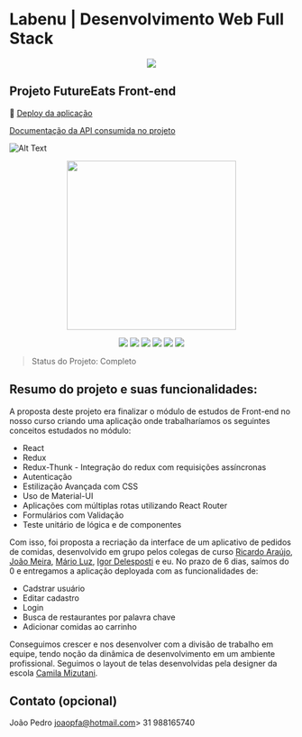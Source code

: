 # Labenu | Desenvolvimento Web Full Stack

<p align="center">
  <img src="https://user-images.githubusercontent.com/59856574/86274338-e7bbd280-bba7-11ea-9b0f-312418c0c364.png"/>
</p>

## Projeto FutureEats Front-end

:dash: [Deploy da aplicação](http://projeto-final-hamilton-future-eats.surge.sh/)

[Documentação da API consumida no projeto](https://documenter.getpostman.com/view/7549981/SWTEdGtT?version=latest#a671fbe5-a360-4cd3-b269-d5a121e19da0)

![Alt Text](https://github.com/joaopf4/futureEats/blob/master/src/imgs/gifMockup.gif)

<p align="center">
  <img width="300px" src="https://i.imgur.com/jPszDkp.png"/>
</p>

<p align="center">
  <img src="https://img.shields.io/static/v1?label=react&message=framework&color=blue&style=for-the-badge&logo=REACT"/>
  <img src="https://img.shields.io/static/v1?label=redux&message=library&color=purple&style=for-the-badge&logo=REDUX"/>
  <img src="https://img.shields.io/static/v1?label=javascript&message=language&color=yellow&style=for-the-badge&logo=JAVASCRIPT"/>
  <img src="https://img.shields.io/static/v1?label=styled-component&message=library&color=pink&style=for-the-badge&logo=STYLED-COMPONENTS"/>
    <img src="https://img.shields.io/static/v1?label=styled-jest&message=library&color=red&style=for-the-badge&logo=JEST"/>
   <img src="https://img.shields.io/static/v1?label=material-ui&message=library&color=blue&style=for-the-badge&logo=MATERIAL-UI"/>
</p>

> Status do Projeto: Completo

## Resumo do projeto e suas funcionalidades:

A proposta deste projeto era finalizar o módulo de estudos de Front-end no nosso curso criando uma aplicação onde trabalharíamos os seguintes conceitos estudados no módulo: 

- React
- Redux
- Redux-Thunk - Integração do redux com requisições assíncronas
- Autenticação
- Estilização Avançada com CSS
- Uso de Material-UI
- Aplicações com múltiplas rotas utilizando React Router
- Formulários com Validação
- Teste unitário de lógica e de componentes

Com isso, foi proposta a recriação da interface de um aplicativo de pedidos de comidas, desenvolvido em grupo pelos colegas de curso [Ricardo Araújo](https://github.com/araujoricardo), [João Meira](https://github.com/Meira-JH), [Mário Luz](https://github.com/MarioLuzz), [Igor Delesposti](https://github.com/igordelesposti/) e eu.
No prazo de 6 dias, saímos do 0 e entregamos a aplicação deployada com as funcionalidades de:

- Cadstrar usuário
- Editar cadastro
- Login
- Busca de restaurantes por palavra chave
- Adicionar comidas ao carrinho

Conseguimos crescer e nos desenvolver com a divisão de trabalho em equipe, tendo noção da dinâmica de desenvolvimento em um ambiente profissional.
Seguimos o layout de telas desenvolvidas pela designer da escola  [Camila Mizutani](https://www.linkedin.com/in/camila-mizutani-257495bb/).


## Contato (opcional)
João Pedro 
joaopfa@hotmail.com>
31 988165740
